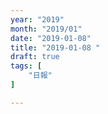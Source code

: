 ```yaml
---
year: "2019"
month: "2019/01"
date: "2019-01-08"
title: "2019-01-08 "
draft: true
tags: [
    "日報"
]

---
```


